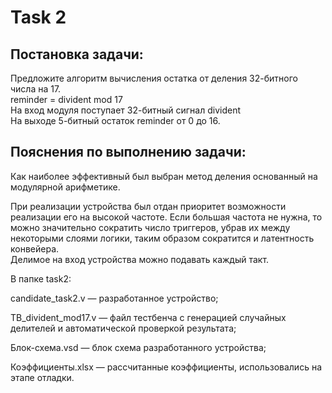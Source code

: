 # Task 2
## Постановка задачи:

Предложите алгоритм вычисления остатка от деления 32-битного числа на 17.\
 reminder = divident mod 17\
На вход модуля поступает 32-битный сигнал divident\
На выходе 5-битный остаток reminder от 0 до 16.

## Пояснения по выполнению задачи:

Как наиболее эффективный был выбран метод деления основанный на модулярной арифметике.

При реализации устройства был отдан приоритет возможности реализации его на высокой частоте. Если большая частота не нужна, то можно значительно сократить число триггеров, убрав их между некоторыми слоями логики, таким образом сократится и латентность конвейера.\
Делимое на вход устройства можно подавать каждый такт.

В папке task2:

candidate_task2.v — разработанное устройство;

TB_divident_mod17.v — файл тестбенча с генерацией случайных делителей и автоматической проверкой результата;

Блок-схема.vsd — блок схема разработанного устройства;

Коэффициенты.xlsx — рассчитанные коэффициенты, использовались на этапе отладки.
